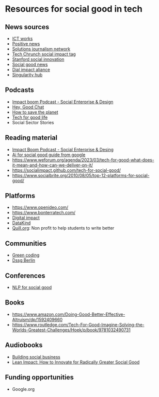 # Resources for social good in tech

## News sources


- [ICT works](https://www.ictworks.org/)
- [Positive news](https://www.positive.news/)
- [Solutions journalism network](https://www.solutionsjournalism.org/)
- [Tech Chrunch social impact tag](https://techcrunch.com/tag/social-impact/)
- [Stanford social innovation](https://ssir.org/#)
- [Social good news](https://socialgoodoutpost.com/social-good-news/)
- [Dial impact aliance](https://dial.global/)
- [Singularity hub](https://singularityhub.com/)


## Podcasts
- [Impact boom Podcast - Social Enterprise & Design](https://open.spotify.com/show/1jCswlDW1L0H42cDjHXIyu?si=306d0c812555492d)
- [Hey, Good Chat](https://open.spotify.com/show/0ZXHBOoBOr9XPh5Cifdg0k?si=ec838da63b7848c2)
- [How to save the planet](https://open.spotify.com/show/6b18dw3bJdLdj3yW3CETOo?si=c92259e4f8774478)
- [Tech for good life](https://open.spotify.com/show/4gVYgayGihu57ybcj2LkJu?si=cba096d105ef4fb5)
- Social Sector Stories


## Reading material
- [Impact Boom Podcast - Social Enterprise & Desing](https://open.spotify.com/show/1jCswlDW1L0H42cDjHXIyu?si=306d0c812555492d)
- [Ai for social good guide from google](https://ai.google/education/social-good-guide/?category=responsibility)
- https://www.weforum.org/agenda/2023/03/tech-for-good-what-does-it-mean-and-how-can-we-deliver-on-it/
- https://socialimpact.github.com/tech-for-social-good/
- https://www.socialbrite.org/2010/08/05/top-12-platforms-for-social-good/

## Platforms
- https://www.openideo.com/
- https://www.bonterratech.com/
- [Digital impact](https://digitalimpact.io/)
- [DataKind](https://www.datakind.org/)
- [Quill.org](https://www.quill.org/): Non profit to help students to write better

## Communities
- [Green coding](https://www.green-coding.berlin/)
- [Dssg Berlin](https://dssg-berlin.org/)


## Conferences

- [NLP for social good](https://nlp4social.github.io/nlp4socialgood/)

## Books

- https://www.amazon.com/Doing-Good-Better-Effective-Altruism/dp/1592409660
- https://www.routledge.com/Tech-For-Good-Imagine-Solving-the-Worlds-Greatest-Challenges/Hoek/p/book/9781032490731


## Audiobooks

- [Building social business](https://www.audible.com/pd/Building-Social-Business-Audiobook/B003JUZBMA?ref_pageloadid=jjJwyDCfNW35j62W&ref=a_library_w_c5_lProduct_2&pf_rd_p=95b555b2-2931-4812-98e1-6535e764d43f&pf_rd_r=21K2PPGQ0A4E9M2NT3W5&pageLoadId=Pxc0cABsN9xpFuUG&creativeId=b5fa8602-fb94-432a-aacc-e3734bed4f97)
- [Lean Impact: How to Innovate for Radically Greater Social Good](https://www.audible.com/pd/Lean-Impact-Audiobook/1469073145?ref_pageloadid=8pjLfPXLfFxuBNXG&ref=a_library_t_c5_libItem_1469073145_1&pf_rd_p=80765e81-b10a-4f33-b1d3-ffb87793d047&pf_rd_r=1PG6K7KH3WS42BMYPDH4&pageLoadId=MtjDaqkKwc6tlb8Q&creativeId=4ee810cf-ac8e-4eeb-8b79-40e176d0a225)

## Funding opportunities
- Google.org
